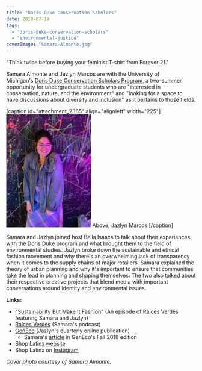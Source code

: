 ```yaml
---
title: "Doris Duke Conservation Scholars"
date: 2019-07-19
tags: 
  - "doris-duke-conservation-scholars"
  - "environmental-justice"
coverImage: "Samara-Almonte.jpg"
---
```


"Think twice before buying your feminist T-shirt from Forever 21."

Samara Almonte and Jazlyn Marcos are with the University of Michigan's [Doris Duke Conservation Scholars Program,](https://conservationscholars.seas.umich.edu) a two-summer opportunity for undergraduate students who are "interested in conservation, nature, and the environment" and "looking for a space to have discussions about diversity and inclusion" as it pertains to those fields.

<!--more-->

\[caption id="attachment\_2365" align="alignleft" width="225"\][![](images/Jazlyn-225x300.jpg)](https://hotinhere.us/wp-content/uploads/2019/07/Jazlyn.jpg) Above, Jazlyn Marcos.\[/caption\]

Samara and Jazlyn joined host Bella Isaacs to talk about their experiences with the Doris Duke program and what brought them to the field of environmental studies. Jazlyn broke down the sustainable and ethical fashion movement and why there's an overwhelming lack of transparency when it comes to the supply chains of major retailers. Samara explained the theory of urban planning and why it's important to ensure that communities take the lead in planning and shaping themselves. The two also talked about their respective creative projects that blend media with important conversations around identity and environmental issues.

**Links:**

- ["Sustainability But Make It Fashion"](https://nuestrasraicesverdes.com/episodes/sustainability-but-make-it-fashion/) (An episode of Raíces Verdes featuring Samara and Jazlyn)
- [Raíces Verdes](https://nuestrasraicesverdes.com/episodes/) (Samara's podcast)
- [GenEco](https://www.generationeco.me/) (Jazlyn's quarterly online publication)
    - Samara's [article](https://www.generationeco.me/fall-2018) in GenEco's Fall 2018 edition
- Shop Latinx [website](https://shoplatinx.com/) 
- Shop Latinx on [Instagram](https://www.instagram.com/shoplatinx/) 

_Cover photo courtesy of Samara Almonte._
